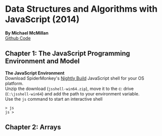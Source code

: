 # Data Structures and Algorithms with JavaScript (2014)
__By Michael McMillan__   
[Github Code](https://github.com/oreillymedia/data_structures_and_algorithms_using_javascript)  

## Chapter 1: The JavaScript Programming Environment and Model  
__The JavaScript Environment__  
Download SpiderMonkey's [Nightly Build](https://archive.mozilla.org/pub/firefox/nightly/latest-mozilla-central/) JavaScript shell for your OS platform.  
Unzip the download (`jsshell-win64.zip`), move it to the c: drive (`C:\jsshell-win64`) and add the path to your environment variable.  
Use the `js` command to start an interactive shell
```
> js  
js >
```

## Chapter 2: Arrays
